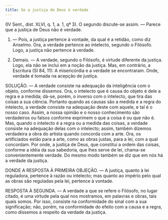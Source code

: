 ```yaml
---
title: Se a justiça de Deus é verdade
---
```


(IV Sent., dist. XLVI, q. 1, a. 1, qª 3).
  O segundo discute-se assim. — Parece que a justiça de Deus não é verdade.  

1. — Pois, a justiça pertence à vontade, da qual é a retidão, como diz Anselmo. Ora, a verdade pertence ao intelecto, segundo o Filósofo. Logo, a justiça não pertence à verdade.  

2. Demais. — A verdade, segundo o Filósofo, é virtude diferente da justiça. Logo, ela não se inclui em a noção da justiça.  Mas, em contrário, a Escritura (Sl 84, 11): A misericórdia e a verdade se encontraram. Onde, verdade é tomada na acepção de justiça.  

SOLUÇÃO. — A verdade consiste na adequação da inteligência com o objeto, conforme dissemos. Ora, o intelecto que é causa do objeto é dele a regra e a medida; dá-se, porém, o inverso com o intelecto, que tira das coisas a sua ciência. Portanto quando as causas são a medida e a regra do intelecto, a verdade consiste na adequação deste com aquele, e tal é o nosso caso. Assim, a nossa opinião e o nosso conhecimento são verdadeiros ou falsos conforme exprimem o que a coisa é ou que não é. Mas, quando o intelecto é a regra ou a medida das coisas, a verdade consiste na adequação delas com o intelecto; assim, também dizemos verdadeira a obra do artista quando concorda com a arte. Ora, os artificiados estão para a arte, como as obras justas, para a lei, com a qual concordam. Por onde, a justiça de Deus, que constitui a ordem das coisas, conforme a idéia da sua sabedoria, que lhes serve de lei, chama-se convenientemente verdade. Do mesmo modo também se diz que em nós há a verdade da justiça.  

DONDE A RESPOSTA À PRIMEIRA OBJEÇÃO. — A justiça, quanto à lei reguladora, pertence à razão ou intelecto; mas quanto ao império pelo qual as obras são reguladas pela lei, pertence à vontade.  

RESPOSTA À SEGUNDA. — A verdade a que se refere o Filósofo, no lugar citado, é uma virtude pela qual nos mostramos, em palavras e obras, tais quais somos. Por isso, consiste na conformidade do sinal com a sua significação; não, porém, na conformidade do efeito com a causa e a regra, como dissemos a respeito da verdade da justiça.
